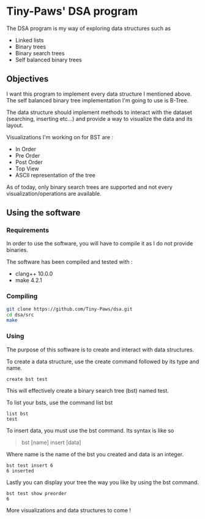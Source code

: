 # Tiny-Paws' DSA program

The DSA program is my way of exploring data structures such as
- Linked lists
- Binary trees
- Binary search trees
- Self balanced binary trees
## Objectives
I want this program to implement every data structure I mentioned above. The self balanced binary tree implementation I'm going to use is B-Tree.

The data structure should implement methods to interact with the dataset (searching, inserting etc...) and provide a way to visualize the data and its layout.

Visualizations I'm working on for BST are :
- In Order
- Pre Order
- Post Order
- Top View
- ASCII representation of the tree

As of today, only binary search trees are supported and not every visualization/operations are available.
## Using the software
### Requirements
In order to use the software, you will have to compile it as I do not provide binaries.

The software has been compiled and tested with :
- clang++ 10.0.0
- make 4.2.1
### Compiling
```bash
git clone https://github.com/Tiny-Paws/dsa.git
cd dsa/src
make
```
### Using
The purpose of this software is to create and interact with data structures.

To create a data structure, use the create command followed by its type and name.
```
create bst test
```
This will effectively create a binary search tree (bst) named test.

To list your bsts, use the command list bst
```
list bst
test
```

To insert data, you must use the bst command. Its syntax is like so
> bst [name] insert [data]

Where name is the name of the bst you created and data is an integer.
```
bst test insert 6
6 inserted
```
Lastly you can display your tree the way you like by using the bst command.
```
bst test show preorder
6
```

More visualizations and data structures to come !
